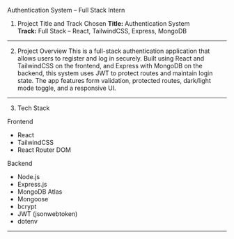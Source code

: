 Authentication System – Full Stack Intern

 1. Project Title and Track Chosen
**Title:** Authentication System  
**Track:** Full Stack – React, TailwindCSS, Express, MongoDB

---

 2. Project Overview
This is a full-stack authentication application that allows users to register and log in securely. Built using React and TailwindCSS on the frontend, and Express with MongoDB on the backend, this system uses JWT to protect routes and maintain login state. The app features form validation, protected routes, dark/light mode toggle, and a responsive UI.

---

 3. Tech Stack

 Frontend
- React
- TailwindCSS
- React Router DOM

 Backend
- Node.js
- Express.js
- MongoDB Atlas
- Mongoose
- bcrypt
- JWT (jsonwebtoken)
- dotenv

---


